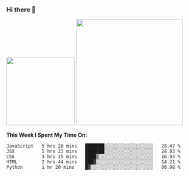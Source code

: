 ### Hi there 👋

<!--
**nestor22/nestor22** is a ✨ _special_ ✨ repository because its `README.md` (this file) appears on your GitHub profile.

Here are some ideas to get you started:

- 🔭 I’m currently working on ...
- 🌱 I’m currently learning ...
- 👯 I’m looking to collaborate on ...
- 🤔 I’m looking for help with ...
- 💬 Ask me about ...
- 📫 How to reach me: ...
- 😄 Pronouns: ...
- ⚡ Fun fact: ...
-->


<img height="180em" src="https://github-readme-stats.vercel.app/api?username=nestor22&show_icons=true&hide_border=true&&count_private=true&include_all_commits=true&theme=radical" />
<img height="280em" src="https://github-readme-stats.vercel.app/api/top-langs/?username=nestor22&layout=compact)](https://github.com/nestor22/github-readme-stats&theme=radical"  />



**This Week I Spent My Time On:**
<!--START_SECTION:waka-->
```text
JavaScript   5 hrs 28 mins   ███████░░░░░░░░░░░░░░░░░░   28.47 % 
JSX          5 hrs 23 mins   ███████░░░░░░░░░░░░░░░░░░   28.03 % 
CSS          3 hrs 15 mins   ████▒░░░░░░░░░░░░░░░░░░░░   16.94 % 
HTML         2 hrs 44 mins   ███▓░░░░░░░░░░░░░░░░░░░░░   14.21 % 
Python       1 hr 20 mins    █▓░░░░░░░░░░░░░░░░░░░░░░░   06.98 % 
```
<!--END_SECTION:waka-->



